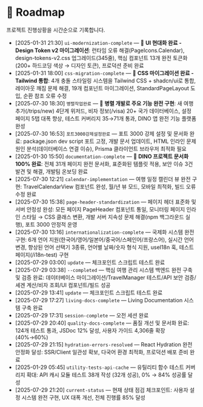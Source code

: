 # 📍 Roadmap

프로젝트 진행상황을 시간순으로 기록합니다.

- [2025-01-31 21:30] `ui-modernization-complete` — 🎉 **UI 현대화 완료 - Design Token v2 마이그레이션**: 런타임 오류 해결(PageIcons.Calendar), design-tokens-v2.css 업그레이드(345줄), 핵심 컴포넌트 13개 완전 토큰화(200+ 하드코딩 색상 → 디자인 토큰), 프로덕션 준비 완료
- [2025-01-31 18:00] `css-migration-complete` — 🎨 **CSS 마이그레이션 완료 - Tailwind 통합**: 4개 충돌 스타일링 시스템을 Tailwind CSS + shadcn/ui로 통합, 레이아웃 깨짐 문제 해결, 19개 컴포넌트 마이그레이션, StandardPageLayout 도입, 순환 참조 오류 수정
- [2025-07-30 18:30] `병렬작업완료` — 🚀 **병렬 개발로 주요 기능 완전 구현**: 새 여행 추가(/trips/new) 4단계 위저드, 비자 정보(/visa) 20+ 국가 데이터베이스, 설정 페이지 5탭 대폭 향상, 테스트 커버리지 35→71개 통과, DINO 앱 완전 기능 플랫폼 완성
- [2025-07-30 16:53] `포트3000강제설정완료` — 포트 3000 강제 설정 및 문서화 완료: package.json dev script 포트 고정, 개발 문서 업데이트, HTML 인라인 문제 원인 분석(데이터베이스 연결 이슈), Prisma 클라이언트 브라우저 최적화 필요
- [2025-01-30 15:50] `documentation-complete` — 🎉 **DINO 프로젝트 문서화 100% 완료**: 전체 31개 페이지 완전 문서화, 표준화된 템플릿 적용, 보안 이슈 3건 발견 및 해결, 개발팀 온보딩 완료
- [2025-07-30 12:21] `calendar-implementation` — 여행 일정 캘린더 뷰 완전 구현: TravelCalendarView 컴포넌트 완성, 월/년 뷰 모드, 모바일 최적화, 빌드 오류 수정 완료
- [2025-07-30 15:38] `page-header-standardization` — 페이지 헤더 표준화 및 서버 안정성 완성: 모든 페이지 PageHeader 컴포넌트 통일, 모니터링 페이지 인라인 스타일 → CSS 클래스 변환, 개발 서버 지속성 문제 해결(npm 백그라운드 실행), 포트 3000 안정적 운영
- [2025-07-30 13:16] `internationalization-complete` — 국제화 시스템 완전 구현: 6개 언어 지원(한국어/영어/일본어/중국어/스페인어/프랑스어), 실시간 언어 변경, 향상된 언어 선택기 3종류, 언어별 날짜/숫자 형식 지원, useI18n 훅, 테스트 페이지(/i18n-test) 구현
- [2025-07-29 03:00] `update` — 체크포인트 스크립트 테스트 완료
- [2025-07-29 03:38] `--completed` — 핵심 여행 관리 시스템 백엔드 완전 구축 및 검증 완료: 데이터베이스 마이그레이션/TravelManager 테스트/API 보안 검증/셰겐 계산/비자 조회/UI 컴포넌트/빌드 성공
- [2025-07-29 13:41] `update` — 체크포인트 스크립트 테스트 완료
- [2025-07-29 17:27] `living-docs-complete` — Living Documentation 시스템 구축 완료
- [2025-07-29 17:31] `session-complete` — 오전 세션 완료
- [2025-07-29 20:40] `quality-docs-complete` — 품질 개선 및 문서화 완료: 124개 테스트 통과, JSDoc 12% 달성, 사용자 가이드 4,306줄 확장 (40%→60%)
- [2025-07-29 21:15] `hydration-errors-resolved` — React Hydration 완전 안정화 달성: SSR/Client 일관성 확보, 다국어 환경 최적화, 프로덕션 배포 준비 완료
- [2025-01-29 05:45] `utility-tests-api-cache` — 유틸리티 함수 테스트 커버리지 확대: API 캐시 모듈 테스트 38개 작성 (32개 성공), 0% → 84% 성공률 달성
- [2025-07-29 21:20] `current-status` — 현재 상태 점검 체크포인트: 사용자 설정 시스템 완전 구현, UX 대폭 개선, 전체 진행률 85% 달성
